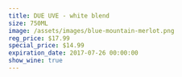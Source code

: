 ```yaml
---
title: DUE UVE - white blend
size: 750ML
image: /assets/images/blue-mountain-merlot.png
reg_price: $17.99
special_price: $14.99
expiration_date: 2017-07-26 00:00:00
show_wine: true
---
```



